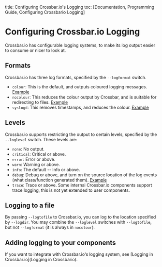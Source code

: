 title: Configuring Crossbar.io's Logging
toc: [Documentation, Programming Guide, Configuring Crossbario Logging]

# Configuring Crossbar.io Logging

Crossbar.io has configurable logging systems, to make its log output easier to consume or nicer to look at.

## Formats

Crossbar.io has three log formats, specified by the ``--logformat`` switch.

* ``colour``: This is the default, and outputs coloured logging messages. [Example](https://asciinema.org/a/73tuxhtzl8yokk0pqstomyu1j)
* ``nocolour``: This reduces the colour output by Crossbar, and is suitable for redirecting to files. [Example](https://asciinema.org/a/eqx5dt291xuwjap2b3g6g8gql)
* ``syslogd``: This removes timestamps, and reduces the colour. [Example](https://asciinema.org/a/9ropoyi6k9hpr7l5sbesqutox)


## Levels

Crossbar.io supports restricting the output to certain levels, specified by the ``--loglevel`` switch.
These levels are:

* ``none``: No output.
* ``critical``: Critical or above.
* ``error``: Error or above.
* ``warn``: Warning or above.
* ``info``: The default -- Info or above.
* ``debug``: Debug or above, and turn on the source location of the log events (what class/function generated them). [Example](https://asciinema.org/a/bdt8linu408ihiq0fkqazx930)
* ``trace``: Trace or above. Some internal Crossbar.io components support trace logging, this is not yet extended to user components.


## Logging to a file

By passing ``--logtofile`` to Crossbar.io, you can log to the location specified by ``--logdir``.
You may combine the ``--loglevel`` switches with ``--logtofile``, but not ``--logformat`` (it is always in ``nocolour``).


## Adding logging to your components

If you want to integrate with Crossbar.io's logging system, see [Logging in Crossbar.io](Logging in Crossbario).
